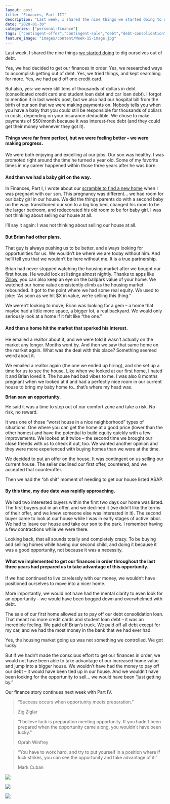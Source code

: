```yaml
---
layout: post
title: "Finances, Part III"
description: "Last week, I shared the nine things we started doing to dig ourselves out of debt. Yes, we had decided to get our finances in order. Yes, we researched ways to accomplish getting out of debt. Yes, we tried things"
date: "2020-01-30"
categories: ["personal-finance"]
tags: ["contingent-offer","contingent-sale","debt","debt-consolidation","debt-free","equity","family-finances","get-out-of-debt","raising-a-family"]
feature_image: "images/content/Week-15-image.jpg"
---
```


Last week, I shared the nine things [we started doing](https://greatonpaper.com/finances-part-ii/) to dig ourselves out of debt.

Yes, we had decided to get our finances in order. Yes, we researched ways to accomplish getting out of debt. Yes, we tried things, and kept searching for more. Yes, we had paid off one credit card.

But also, yes: we were still tens of thousands of dollars in debt (consolidated credit card and student loan debt and car loan debt). I forgot to mention it in last week’s post, but we also had our hospital bill from the birth of our son that we were making payments on. Nobody tells you when you have a baby that you could still be responsible for thousands of dollars in costs, depending on your insurance deductible. We chose to make payments of $50/month because it was interest-free debt (and they could get their money whenever they got it).

#### **Things were far from perfect, but we were feeling better – we were making progress.**

We were both enjoying and excelling at our jobs. Our son was healthy. I was promoted right around the time he turned a year old. Some of my favorite times in my career happened within those three years after he was born.

#### **And then we had a baby girl on the way.**

In Finances, Part I, I wrote about our [scramble to find a new home](https://greatonpaper.com/finances-part-i/) when I was pregnant with our son. This pregnancy was different… we had room for our baby girl in our house. We did the things parents do with a second baby on the way: transitioned our son to a big boy bed, changed his room to be the larger bedroom, and redecorated his old room to be for baby girl. I was not thinking about selling our house at all.

I’ll say it again: I was not thinking about selling our house at all.

#### **But Brian had other plans.**

That guy is always pushing us to be better, and always looking for opportunities for us. We wouldn’t be where we are today without him. And he’ll tell you that we wouldn’t be here without me. It is a true partnership.

Brian had never stopped watching the housing market after we bought our first house. He would look at listings almost nightly. Thanks to apps like [Zillow](https://www.zillow.com/), you can also keep an eye on the ballpark value of your home. We watched our home value consistently climb as the housing market rebounded. It got to the point where we had some real equity. We used to joke: “As soon as we hit $X in value, we’re selling this thing.”

We weren’t looking to move; Brian was looking for a gem – a home that maybe had a little more space, a bigger lot, a real backyard. We would only seriously look at a home if it felt like “the one.”

#### And then a home hit the market that sparked his interest.

He emailed a realtor about it, and we were told it wasn’t actually on the market any longer. Months went by. And then we saw that same home on the market again. What was the deal with this place? Something seemed weird about it.

We emailed a realtor again (the one we ended up hiring), and she set up a time for us to see the house. Like when we looked at our first home, I hated it and Brian loved it. The house had bad vibes to me. I was also 8 months pregnant when we looked at it and had a perfectly nice room in our current house to bring my baby home to…that’s where my head was.

**Brian saw an opportunity.**

He said it was a time to step out of our comfort zone and take a risk. No risk, no reward.

It was one of those “worst house in a nice neighborhood” types of situations. One where you can get the home at a good price (lower than the other homes) and have the potential to build equity quickly with a few improvements. We looked at it twice – the second time we brought our close friends with us to check it out, too. We wanted another opinion and they were more experienced with buying homes than we were at the time.

We decided to put an offer on the house. It was contingent on us selling our current house. The seller declined our first offer, countered, and we accepted that counteroffer.

Then we had the “oh shit” moment of needing to get our house listed ASAP.

#### **By this time, my due date was rapidly approaching.**

We had two interested buyers within the first two days our home was listed. The first buyers put in an offer, and we declined it (we didn’t like the terms of their offer, and we knew someone else was interested in it). The second buyer came to look at our house while I was in early stages of active labor. We had to leave our house and take our son to the park. I remember having a few contractions while we were there.

Looking back, that all sounds totally and completely crazy. To be buying and selling homes while having our second child, and doing it because it was a good opportunity, not because it was a necessity.

#### **What we implemented to get our finances in order throughout the last three years had prepared us to take advantage of this opportunity.**

If we had continued to live carelessly with our money, we wouldn’t have positioned ourselves to move into a nicer home.

More importantly, we would not have had the mental clarity to even look for an opportunity – we would have been bogged down and overwhelmed with debt.

The sale of our first home allowed us to pay off our debt consolidation loan. That meant no more credit cards and student loan debt – it was an incredible feeling. We paid off Brian’s truck. We paid off all debt except for my car, and we had the most money in the bank that we had ever had.

Yes, the housing market going up was not something we controlled. We got lucky.

But if we hadn’t made the conscious effort to get our finances in order, we would not have been able to take advantage of our increased home value and jump into a bigger house. We wouldn’t have had the money to pay off our debt – it would have been tied up in our house. And we wouldn’t have been looking for the opportunity to sell… we would have been “just getting by.”

Our finance story continues next week with Part IV.

> “Success occurs when opportunity meets preparation.”
> 
> Zig Ziglar

> “I believe luck is preparation meeting opportunity. If you hadn't been prepared when the opportunity came along, you wouldn't have been lucky.”
> 
> Oprah Winfrey

> “You have to work hard, and try to put yourself in a position where if luck strikes, you can see the opportunity and take advantage of it.”
> 
> Mark Cuban

![](images/baby-girl-maternity-pic-1024x683.jpg)

![](images/big-boy-room-768x1024.jpg)

![](images/Baby-girl-with-big-brother.jpg)
